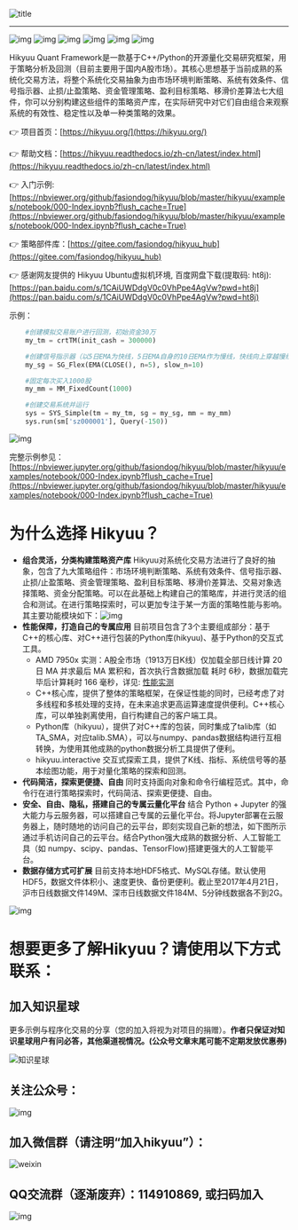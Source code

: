 ![title](docs/source/_static/00000-title.png)

---

![img](https://static.pepy.tech/badge/hikyuu) ![img](https://static.pepy.tech/badge/hikyuu/month) ![img](https://static.pepy.tech/badge/hikyuu/week) ![img](https://github.com/fasiondog/hikyuu/workflows/win-build/badge.svg) ![img](https://github.com/fasiondog/hikyuu/workflows/ubuntu-build/badge.svg) ![img](https://img.shields.io/github/license/mashape/apistatus.svg)

Hikyuu Quant Framework是一款基于C++/Python的开源量化交易研究框架，用于策略分析及回测（目前主要用于国内A股市场）。其核心思想基于当前成熟的系统化交易方法，将整个系统化交易抽象为由市场环境判断策略、系统有效条件、信号指示器、止损/止盈策略、资金管理策略、盈利目标策略、移滑价差算法七大组件，你可以分别构建这些组件的策略资产库，在实际研究中对它们自由组合来观察系统的有效性、稳定性以及单一种类策略的效果。

👉 项目首页：[https://hikyuu.org/](https://hikyuu.org/)

👉 帮助文档：[https://hikyuu.readthedocs.io/zh-cn/latest/index.html](https://hikyuu.readthedocs.io/zh-cn/latest/index.html)

👉 入门示例:  [https://nbviewer.org/github/fasiondog/hikyuu/blob/master/hikyuu/examples/notebook/000-Index.ipynb?flush_cache=True](https://nbviewer.org/github/fasiondog/hikyuu/blob/master/hikyuu/examples/notebook/000-Index.ipynb?flush_cache=True)

👉 策略部件库：[https://gitee.com/fasiondog/hikyuu_hub](https://gitee.com/fasiondog/hikyuu_hub)

👉 感谢网友提供的 Hikyuu Ubuntu虚拟机环境, 百度网盘下载(提取码: ht8j): [https://pan.baidu.com/s/1CAiUWDdgV0c0VhPpe4AgVw?pwd=ht8j](https://pan.baidu.com/s/1CAiUWDdgV0c0VhPpe4AgVw?pwd=ht8j)

示例：

```python
    #创建模拟交易账户进行回测，初始资金30万
    my_tm = crtTM(init_cash = 300000)

    #创建信号指示器（以5日EMA为快线，5日EMA自身的10日EMA作为慢线，快线向上穿越慢线时买入，反之卖出）
    my_sg = SG_Flex(EMA(CLOSE(), n=5), slow_n=10)

    #固定每次买入1000股
    my_mm = MM_FixedCount(1000)

    #创建交易系统并运行
    sys = SYS_Simple(tm = my_tm, sg = my_sg, mm = my_mm)
    sys.run(sm['sz000001'], Query(-150))
```

![img](docs/source/_static/10000-overview.png)

完整示例参见：[https://nbviewer.jupyter.org/github/fasiondog/hikyuu/blob/master/hikyuu/examples/notebook/000-Index.ipynb?flush_cache=True](https://nbviewer.jupyter.org/github/fasiondog/hikyuu/blob/master/hikyuu/examples/notebook/000-Index.ipynb?flush_cache=True)

# 为什么选择 Hikyuu？

* **组合灵活，分类构建策略资产库** Hikyuu对系统化交易方法进行了良好的抽象，包含了九大策略组件：市场环境判断策略、系统有效条件、信号指示器、止损/止盈策略、资金管理策略、盈利目标策略、移滑价差算法、交易对象选择策略、资金分配策略。可以在此基础上构建自己的策略库，并进行灵活的组合和测试。在进行策略探索时，可以更加专注于某一方面的策略性能与影响。其主要功能模块如下：![img](docs/source/_static/10002-function-arc.png)
* **性能保障，打造自己的专属应用** 目前项目包含了3个主要组成部分：基于C++的核心库、对C++进行包装的Python库(hikyuu)、基于Python的交互式工具。
  * AMD 7950x 实测：A股全市场（1913万日K线）仅加载全部日线计算 20日 MA 并求最后 MA 累积和，首次执行含数据加载 耗时 6秒，数据加载完毕后计算耗时 166 毫秒，详见: [性能实测](https://mp.weixin.qq.com/s?__biz=MzkwMzY1NzYxMA==&mid=2247483768&idx=1&sn=33e40aa9633857fa7b4c7ded51c95ae7&chksm=c093a09df7e4298b3f543121ba01334c0f8bf76e75c643afd6fc53aea1792ebb92de9a32c2be&mpshare=1&scene=23&srcid=05297ByHT6DEv6XAmyje1oOr&sharer_shareinfo=b38f5f91b4efd8fb60303a4ef4774748&sharer_shareinfo_first=b38f5f91b4efd8fb60303a4ef4774748#rd)
  * C++核心库，提供了整体的策略框架，在保证性能的同时，已经考虑了对多线程和多核处理的支持，在未来追求更高运算速度提供便利。C++核心库，可以单独剥离使用，自行构建自己的客户端工具。
  * Python库（hikyuu），提供了对C++库的包装，同时集成了talib库（如TA_SMA，对应talib.SMA），可以与numpy、pandas数据结构进行互相转换，为使用其他成熟的python数据分析工具提供了便利。
  * hikyuu.interactive 交互式探索工具，提供了K线、指标、系统信号等的基本绘图功能，用于对量化策略的探索和回测。
* **代码简洁，探索更便捷、自由** 同时支持面向对象和命令行编程范式。其中，命令行在进行策略探索时，代码简洁、探索更便捷、自由。
* **安全、自由、隐私，搭建自己的专属云量化平台** 结合 Python + Jupyter 的强大能力与云服务器，可以搭建自己专属的云量化平台。将Jupyter部署在云服务器上，随时随地的访问自己的云平台，即刻实现自己新的想法，如下图所示通过手机访问自己的云平台。结合Python强大成熟的数据分析、人工智能工具（如 numpy、scipy、pandas、TensorFlow)搭建更强大的人工智能平台。
* **数据存储方式可扩展** 目前支持本地HDF5格式、MySQL存储。默认使用HDF5，数据文件体积小、速度更快、备份更便利。截止至2017年4月21日，沪市日线数据文件149M、深市日线数据文件184M、5分钟线数据各不到2G。

![img](https://api.star-history.com/svg?repos=fasiondog/hikyuu&type=Date "Star History Chart")

# 想要更多了解Hikyuu？请使用以下方式联系：

## **加入知识星球**

更多示例与程序化交易的分享（您的加入将视为对项目的捐赠）。**作者只保证对知识星球用户有问必答，其他渠道视情况。(公众号文章末尾可能不定期发放优惠券)**

![知识星球](docs/source/_static/zhishixingqiu.png)

## 关注公众号：

![img](docs/source/_static/weixin_gongzhonghao.jpg)

## 加入微信群（请注明“加入hikyuu”）：

![weixin](docs/source/_static/weixin.jpg)

## QQ交流群（逐渐废弃）：114910869, 或扫码加入

![img](docs/source/_static/10003-qq.png)
